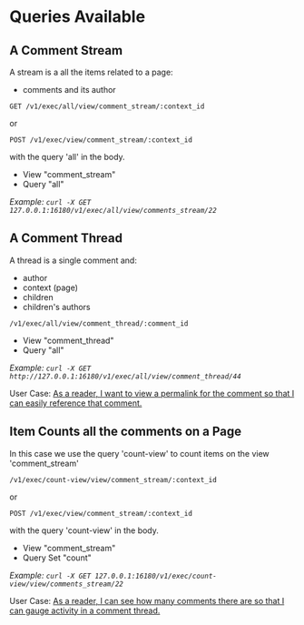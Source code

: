 # Queries Available

## A Comment Stream

A stream is a all the items related to a page:

* comments and its author

```
GET /v1/exec/all/view/comment_stream/:context_id
```

or

```
POST /v1/exec/view/comment_stream/:context_id
```
with the query 'all' in the body.

* View "comment_stream"
* Query "all"

*Example: ```curl -X GET 127.0.0.1:16180/v1/exec/all/view/comments_stream/22```*

## A Comment Thread

A thread is a single comment and:

* author
* context (page)
* children
* children's authors


```
/v1/exec/all/view/comment_thread/:comment_id
```

* View "comment_thread"
* Query "all"

*Example: ```curl -X GET http://127.0.0.1:16180/v1/exec/all/view/comment_thread/44```*

User Case: [As a reader, I want to view a permalink for the comment so that I can easily reference that comment.](https://www.pivotaltracker.com/n/projects/1863625/stories/130310029)

## Item Counts all the comments on a Page

In this case we use the query 'count-view' to count items on the view 'comment_stream'
```
/v1/exec/count-view/view/comment_stream/:context_id
```

or

```
POST /v1/exec/view/comment_stream/:context_id
```
with the query 'count-view' in the body.

* View "comment_stream"
* Query Set "count"

*Example: ```curl -X GET 127.0.0.1:16180/v1/exec/count-view/view/comments_stream/22```*

User Case: [As a reader, I can see how many comments there are so that I can gauge activity in a comment thread.](https://www.pivotaltracker.com/n/projects/1863625/stories/130309983)
